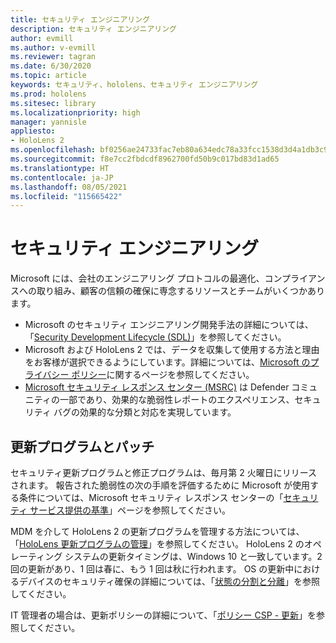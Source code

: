```yaml
---
title: セキュリティ エンジニアリング
description: セキュリティ エンジニアリング
author: evmill
ms.author: v-evmill
ms.reviewer: tagran
ms.date: 6/30/2020
ms.topic: article
keywords: セキュリティ、hololens、セキュリティ エンジニアリング
ms.prod: hololens
ms.sitesec: library
ms.localizationpriority: high
manager: yannisle
appliesto:
- HoloLens 2
ms.openlocfilehash: bf0256ae24733fac7eb80a634edc78a33fcc1538d3d4a1db3c9b50fc01893c74
ms.sourcegitcommit: f8e7cc2fbdcdf8962700fd50b9c017bd83d1ad65
ms.translationtype: HT
ms.contentlocale: ja-JP
ms.lasthandoff: 08/05/2021
ms.locfileid: "115665422"
---
```

# <a name="security-engineering"></a>セキュリティ エンジニアリング

Microsoft には、会社のエンジニアリング プロトコルの最適化、コンプライアンスへの取り組み、顧客の信頼の確保に専念するリソースとチームがいくつかあります。 

  * Microsoft のセキュリティ エンジニアリング開発手法の詳細については、「[Security Development Lifecycle (SDL)](https://www.microsoft.com/securityengineering/sdl)」を参照してください。
  * Microsoft および HoloLens 2 では、データを収集して使用する方法と理由をお客様が選択できるようにしています。詳細については、[Microsoft のプライバシー ポリシー](https://privacy.microsoft.com/)に関するページを参照してください。 
  * [Microsoft セキュリティ レスポンス センター (MSRC)](https://www.microsoft.com/msrc) は Defender コミュニティの一部であり、効果的な脆弱性レポートのエクスペリエンス、セキュリティ バグの効果的な分類と対応を実現しています。 

## <a name="updates-and-patches"></a>更新プログラムとパッチ

セキュリティ更新プログラムと修正プログラムは、毎月第 2 火曜日にリリースされます。 報告された脆弱性の次の手順を評価するために Microsoft が使用する条件については、Microsoft セキュリティ レスポンス センターの「[セキュリティ サービス提供の基準](https://www.microsoft.com/msrc/windows-security-servicing-criteria)」ページを参照してください。 

MDM を介して HoloLens 2 の更新プログラムを管理する方法については、「[HoloLens 更新プログラムの管理](hololens-updates.md)」を参照してください。 HoloLens 2 のオペレーティング システムの更新タイミングは、Windows 10 と一致しています。2 回の更新があり、1 回は春に、もう 1 回は秋に行われます。 OS の更新中におけるデバイスのセキュリティ確保の詳細については、「[状態の分割と分離](security-state-separation-isolation.md)」を参照してください。 

IT 管理者の場合は、更新ポリシーの詳細について、「[ポリシー CSP - 更新](/windows/client-management/mdm/policy-csp-update)」を参照してください。 
